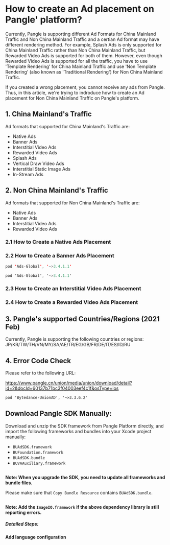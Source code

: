 



# How to create an Ad placement on Pangle' platform?

Currently, Pangle is supporting different Ad Formats for China Mainland Traffic and Non China Mainland Traffic and a certian Ad format may have different rendering method. 
For example, Splash Ads is only supported for China Mainland Traffic rather than Non China Mainland Traffic, but Rewarded Video Ads is supported for both of them. 
However, even though Rewarded Video Ads is supported for all the traffic, you have to use 'Template Rendering' for China Mainland Traffic and use 'Non Template Rendering' (also known as 'Traditional Rendering') for Non China Mainland Traffic.

If you created a wrong placement, you cannot receive any ads from Pangle.
Thus, in this article, we're trying to indroduce how to create an Ad placement for Non China Mainland Traffic on Pangle's platform.


## 1. China Mainland's Traffic

Ad formats that supported for China Mainland's Traffic are:
- Native Ads
- Banner Ads
- Interstitial Video Ads
- Rewarded Video Ads
- Splash Ads
- Vertical Draw Video Ads
- Interstitial Static Image Ads
- In-Stream Ads


## 2. Non China Mainland's Traffic
Ad formats that supported for Non China Mainland's Traffic are:

- Native Ads
- Banner Ads
- Interstitial Video Ads
- Rewarded Video Ads

### 2.1 How to Create a Native Ads Placement

### 2.2  How to Create a Banner Ads Placement

```Kotlin
pod 'Ads-Global', '~>3.4.1.1' 
```


```Objective-C
pod 'Ads-Global', '~>3.4.1.1' 
```

### 2.3 How to Create an Interstitial Video Ads Placement

### 2.4 How to Create a Rewarded Video Ads Placement

## 3. Pangle's supported Countries/Regions (2021 Feb)

Currently, Pangle is supporting the following countries or regions:
JP/KR/TW/TH/VN/MY/SA/AE/TR/EG/GB/FR/DE/IT/ES/ID/RU



## 4. Error Code Check

Please refer to the following URL:

https://www.pangle.cn/union/media/union/download/detail?id=2&docId=60137b71bc3f04003eef4c1f&osType=ios




```XML
pod 'Bytedance-UnionAD', '~>3.3.6.2'
```



## Download Pangle SDK Manually:
Download and unzip the SDK framework from Pangle Platform directly, and import the following frameworks and bundles into your Xcode project manually:

- `BUAdSDK.framework`
- `BUFoundation.framework`
- `BUAdSDK.bundle`
- `BUVAAuxiliary.framework`

<img src="" />



**Note: When you upgrade the SDK, you need to update all frameworks and bundle files.**


Please make sure that `Copy Bundle Resource` contains `BUAdSDK.bundle`.

<img src="" />






**Note: Add the `ImageIO.framework` if the above dependency library is still reporting errors.**

##### Detailed Steps:


#### Add language configuration

<img src=""/>






